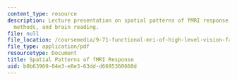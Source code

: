 ```yaml
---
content_type: resource
description: Lecture presentation on spatial patterns of fMRI response, classification
  methods, and brain reading.
file: null
file_location: /coursemedia/9-71-functional-mri-of-high-level-vision-fall-2007/b0b6396004e3e8e363ddd6695360660d_lec9_pattern.pdf
file_type: application/pdf
resourcetype: Document
title: Spatial Patterns of fMRI Response
uid: b0b63960-04e3-e8e3-63dd-d6695360660d
---
```

